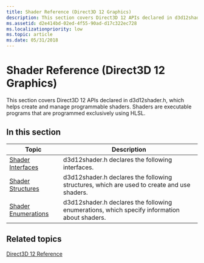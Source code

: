 ```yaml
---
title: Shader Reference (Direct3D 12 Graphics)
description: This section covers Direct3D 12 APIs declared in d3d12shader.h, which helps create and manage programmable shaders. Shaders are executable programs that are programmed exclusively using HLSL.
ms.assetid: d2e414bd-02ed-4f55-90ad-d17c322ec728
ms.localizationpriority: low
ms.topic: article
ms.date: 05/31/2018
---
```


# Shader Reference (Direct3D 12 Graphics)

This section covers Direct3D 12 APIs declared in d3d12shader.h, which helps create and manage programmable shaders. Shaders are executable programs that are programmed exclusively using HLSL.

## In this section



| Topic                                                                          | Description                                                                                             |
|--------------------------------------------------------------------------------|---------------------------------------------------------------------------------------------------------|
| [Shader Interfaces](d3d12-graphics-reference-shader-interfaces.md)<br/> | d3d12shader.h declares the following interfaces. <br/>                                            |
| [Shader Structures](d3d12-graphics-reference-shader-structures.md)<br/> | d3d12shader.h declares the following structures, which are used to create and use shaders. <br/>  |
| [Shader Enumerations](d3d12-graphics-reference-shader-enums.md)<br/>    | d3d12shader.h declares the following enumerations, which specify information about shaders. <br/> |



 

## Related topics

<dl> <dt>

[Direct3D 12 Reference](direct3d-12-reference.md)
</dt> </dl>

 

 





